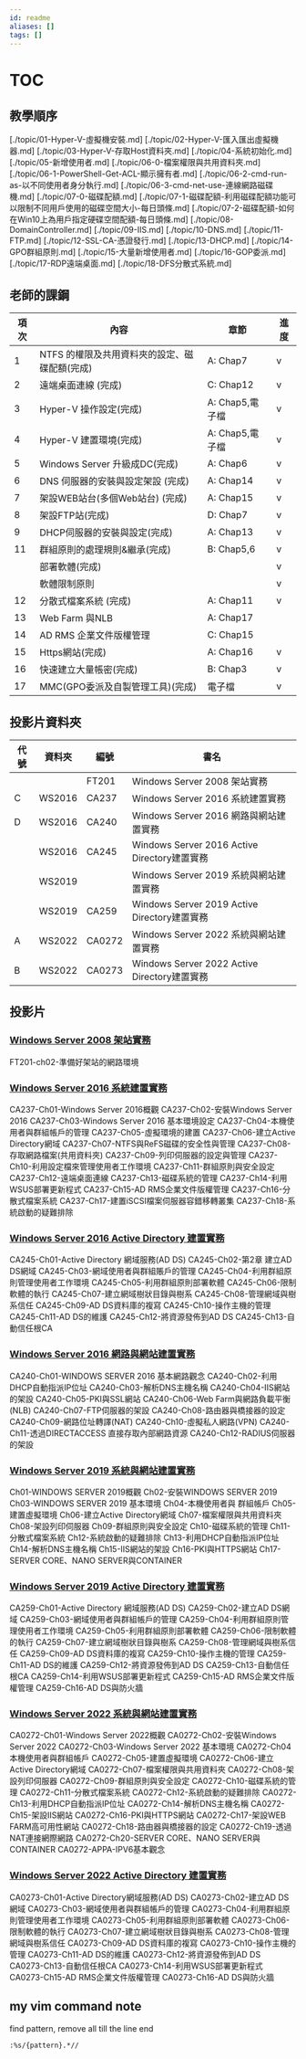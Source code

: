 ```yaml
---
id: readme
aliases: []
tags: []
---
```


# TOC

## 教學順序

[./topic/01-Hyper-V-虛擬機安裝.md]
[./topic/02-Hyper-V-匯入匯出虛擬機器.md]
[./topic/03-Hyper-V-存取Host資料夾.md]
[./topic/04-系統初始化.md]
[./topic/05-新增使用者.md]
[./topic/06-0-檔案權限與共用資料夾.md]
[./topic/06-1-PowerShell-Get-ACL-顯示擁有者.md]
[./topic/06-2-cmd-run-as-以不同使用者身分執行.md]
[./topic/06-3-cmd-net-use-連線網路磁碟機.md]
[./topic/07-0-磁碟配額.md]
[./topic/07-1-磁碟配額-利用磁碟配額功能可以限制不同用戶使用的磁碟空間大小-每日頭條.md]
[./topic/07-2-磁碟配額-如何在Win10上為用戶指定硬碟空間配額-每日頭條.md]
[./topic/08-DomainController.md]
[./topic/09-IIS.md]
[./topic/10-DNS.md]
[./topic/11-FTP.md]
[./topic/12-SSL-CA-憑證發行.md]
[./topic/13-DHCP.md]
[./topic/14-GPO群組原則.md]
[./topic/15-大量新增使用者.md]
[./topic/16-GOP委派.md]
[./topic/17-RDP遠端桌面.md]
[./topic/18-DFS分散式系統.md]

## 老師的課鋼

| 項次 | 內容                                          | 章節            | 進度 |
| ---- | --------------------------------------------- | --------------- | ---- |
| 1    | NTFS 的權限及共用資料夾的設定、磁碟配額(完成) | A: Chap7        | v    |
| 2    | 遠端桌面連線 (完成)                           | C: Chap12       | v    |
| 3    | Hyper-V 操作設定(完成)                        | A: Chap5,電子檔 | v    |
| 4    | Hyper-V 建置環境(完成)                        | A: Chap5,電子檔 | v    |
| 5    | Windows Server 升級成DC(完成)                 | A: Chap6        | v    |
| 6    | DNS 伺服器的安裝與設定架設 (完成)             | A: Chap14       | v    |
| 7    | 架設WEB站台(多個Web站台) (完成)               | A: Chap15       | v    |
| 8    | 架設FTP站(完成)                               | D: Chap7        | v    |
| 9    | DHCP伺服器的安裝與設定(完成)                  | A: Chap13       | v    |
| 11   | 群組原則的處理規則&繼承(完成)                 | B: Chap5,6      | v    |
|      | 部署軟體(完成)                                |                 | v    |
|      | 軟體限制原則                                  |                 | v    |
| 12   | 分散式檔案系統 (完成)                         | A: Chap11       | v    |
| 13   | Web Farm 與NLB                                | A: Chap17       |      |
| 14   | AD RMS 企業文件版權管理                       | C: Chap15       |      |
| 15   | Https網站(完成)                               | A: Chap16       | v    |
| 16   | 快速建立大量帳密(完成)                        | B: Chap3        | v    |
| 17   | MMC(GPO委派及自製管理工具)(完成)              | 電子檔          | v    |

## 投影片資料夾

| 代號 | 資料夾 | 編號   | 書名                                         |
| ---- | ------ | ------ | -------------------------------------------- |
|      |        | FT201  | Windows Server 2008 架站實務                 |
| C    | WS2016 | CA237  | Windows Server 2016 系統建置實務             |
| D    | WS2016 | CA240  | Windows Server 2016 網路與網站建置實務       |
|      | WS2016 | CA245  | Windows Server 2016 Active Directory建置實務 |
|      | WS2019 |        | Windows Server 2019 系統與網站建置實務       |
|      | WS2019 | CA259  | Windows Server 2019 Active Directory建置實務 |
| A    | WS2022 | CA0272 | Windows Server 2022 系統與網站建置實務       |
| B    | WS2022 | CA0273 | Windows Server 2022 Active Directory建置實務 |

## 投影片

### [Windows Server 2008 架站實務](https://drive.google.com/drive/folders/1E84BVpKEUtUtv428NlJlHlNy7LNgqtVQ?usp=drive_link)

FT201-ch02-準備好架站的網路環境

### [Windows Server 2016 系統建置實務](https://drive.google.com/drive/folders/1Lli0dRV1aF6OVBuXfv1swhq0otiqrAEC?usp=drive_link)

CA237-Ch01-Windows Server 2016概觀
CA237-Ch02-安裝Windows Server 2016
CA237-Ch03-Windows Server 2016 基本環境設定
CA237-Ch04-本機使用者與群組帳戶的管理
CA237-Ch05-虛擬環境的建置
CA237-Ch06-建立Active Directory網域
CA237-Ch07-NTFS與ReFS磁碟的安全性與管理
CA237-Ch08-存取網路檔案(共用資料夾)
CA237-Ch09-列印伺服器的設定與管理
CA237-Ch10-利用設定檔來管理使用者工作環境
CA237-Ch11-群組原則與安全設定
CA237-Ch12-遠端桌面連線
CA237-Ch13-磁碟系統的管理
CA237-Ch14-利用WSUS部署更新程式
CA237-Ch15-AD RMS企業文件版權管理
CA237-Ch16-分散式檔案系統
CA237-Ch17-建置iSCSI檔案伺服器容錯移轉叢集
CA237-Ch18-系統啟動的疑難排除

### [Windows Server 2016 Active Directory 建置實務](https://drive.google.com/drive/folders/1q2rkNORQ_I8UxN1qZKiQ34aOVmoPMyVl?usp=drive_link)

CA245-Ch01-Active Directory 網域服務(AD DS)
CA245-Ch02-第2章 建立AD DS網域
CA245-Ch03-網域使用者與群組賬戶的管理
CA245-Ch04-利用群組原則管理使用者工作環境
CA245-Ch05-利用群組原則部署軟體
CA245-Ch06-限制軟體的執行
CA245-Ch07-建立網域樹狀目錄與樹系
CA245-Ch08-管理網域與樹系信任
CA245-Ch09-AD DS資料庫的複寫
CA245-Ch10-操作主機的管理
CA245-Ch11-AD DS的維護
CA245-Ch12-將資源發佈到AD DS
CA245-Ch13-自動信任根CA

### [Windows Server 2016 網路與網站建置實務](https://drive.google.com/drive/folders/1j3Mmj9ppzAD2G-FDVU2nxWuOoScOjxFG?usp=drive_link)

CA240-Ch01-WINDOWS SERVER 2016 基本網路觀念
CA240-Ch02-利用DHCP自動指派IP位址
CA240-Ch03-解析DNS主機名稱
CA240-Ch04-IIS網站的架設
CA240-Ch05-PKI與SSL網站
CA240-Ch06-Web Farm與網路負載平衡(NLB)
CA240-Ch07-FTP伺服器的架設
CA240-Ch08-路由器與橋接器的設定
CA240-Ch09-網路位址轉譯(NAT)
CA240-Ch10-虛擬私人網路(VPN)
CA240-Ch11-透過DIRECTACCESS 直接存取內部網路資源
CA240-Ch12-RADIUS伺服器的架設

### [Windows Server 2019 系統與網站建置實務](https://drive.google.com/drive/folders/17c2DkQQbxY7sfSjOfIhr-6Kgy6iiPAGl?usp=drive_link)

Ch01-WINDOWS SERVER 2019概觀
Ch02-安裝WINDOWS SERVER 2019
Ch03-WINDOWS SERVER 2019 基本環境
Ch04-本機使用者與 群組帳戶
Ch05-建置虛擬環境
Ch06-建立Active Directory網域
Ch07-檔案權限與共用資料夾
Ch08-架設列印伺服器
Ch09-群組原則與安全設定
Ch10-磁碟系統的管理
Ch11-分散式檔案系統
Ch12-系統啟動的疑難排除
Ch13-利用DHCP自動指派IP位址
Ch14-解析DNS主機名稱
Ch15-IIS網站的架設
Ch16-PKI與HTTPS網站
Ch17-SERVER CORE、NANO SERVER與CONTAINER

### [Windows Server 2019 Active Directory 建置實務](https://drive.google.com/drive/folders/1JARqyRm9GANZyWXVnL7q9bo_5-CwsMCy?usp=drive_link)

CA259-Ch01-Active Directory 網域服務(AD DS)
CA259-Ch02-建立AD DS網域
CA259-Ch03-網域使用者與群組帳戶的管理
CA259-Ch04-利用群組原則管理使用者工作環境
CA259-Ch05-利用群組原則部署軟體
CA259-Ch06-限制軟體的執行
CA259-Ch07-建立網域樹狀目錄與樹系
CA259-Ch08-管理網域與樹系信任
CA259-Ch09-AD DS資料庫的複寫
CA259-Ch10-操作主機的管理
CA259-Ch11-AD DS的維護
CA259-Ch12-將資源發佈到AD DS
CA259-Ch13-自動信任根CA
CA259-Ch14-利用WSUS部署更新程式
CA259-Ch15-AD RMS企業文件版權管理
CA259-Ch16-AD DS與防火牆

### [Windows Server 2022 系統與網站建置實務](https://drive.google.com/drive/folders/1J2aC4tZVfOCuDLx26Jvi0CjAJtGYNfeP?usp=drive_link)

CA0272-Ch01-Windows Server 2022概觀
CA0272-Ch02-安裝Windows Server 2022
CA0272-Ch03-Windows Server 2022 基本環境
CA0272-Ch04本機使用者與群組帳戶
CA0272-Ch05-建置虛擬環境
CA0272-Ch06-建立Active Directory網域
CA0272-Ch07-檔案權限與共用資料夾
CA0272-Ch08-架設列印伺服器
CA0272-Ch09-群組原則與安全設定
CA0272-Ch10-磁碟系統的管理
CA0272-Ch11-分散式檔案系統
CA0272-Ch12-系統啟動的疑難排除
CA0272-Ch13-利用DHCP自動指派IP位址
CA0272-Ch14-解析DNS主機名稱
CA0272-Ch15-架設IIS網站
CA0272-Ch16-PKI與HTTPS網站
CA0272-Ch17-架設WEB FARM高可用性網站
CA0272-Ch18-路由器與橋接器的設定
CA0272-Ch19-透過NAT連接網際網路
CA0272-Ch20-SERVER CORE、NANO SERVER與CONTAINER
CA0272-APPA-IPV6基本觀念

### [Windows Server 2022 Active Directory 建置實務](https://drive.google.com/drive/folders/1dlYvBkbdAwr6K2jZocYeFdguO_eVkPku?usp=drive_link)

CA0273-Ch01-Active Directory網域服務(AD DS)
CA0273-Ch02-建立AD DS網域
CA0273-Ch03-網域使用者與群組帳戶的管理
CA0273-Ch04-利用群組原則管理使用者工作環境
CA0273-Ch05-利用群組原則部署軟體
CA0273-Ch06-限制軟體的執行
CA0273-Ch07-建立網域樹狀目錄與樹系
CA0273-Ch08-管理網域與樹系信任
CA0273-Ch09-AD DS資料庫的複寫
CA0273-Ch10-操作主機的管理
CA0273-Ch11-AD DS的維護
CA0273-Ch12-將資源發佈到AD DS
CA0273-Ch13-自動信任根CA
CA0273-Ch14-利用WSUS部署更新程式
CA0273-Ch15-AD RMS企業文件版權管理
CA0273-Ch16-AD DS與防火牆

## my vim command note

find pattern, remove all till the line end

```sh
:%s/{pattern}.*//
```
